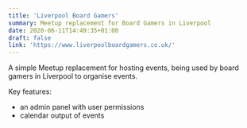 ```yaml
---
title: 'Liverpool Board Gamers'
summary: Meetup replacement for Board Gamers in Liverpool
date: 2020-06-11T14:49:35+01:00
draft: false
link: 'https://www.liverpoolboardgamers.co.uk/'
---
```


A simple Meetup replacement for hosting events, being used by board gamers in
Liverpool to organise events.

Key features:

- an admin panel with user permissions
- calendar output of events
